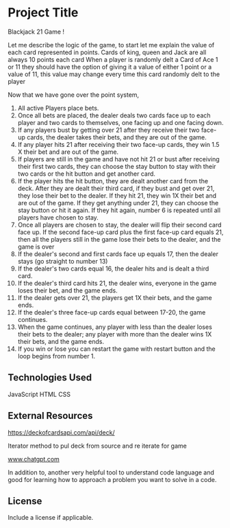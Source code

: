 # Project Title
Blackjack 21 Game !


Let me describe the logic of the game, to start let me explain the value of each card represented in points.
Cards of king, queen and Jack are all always  10 points each card
When a player is randomly delt a Card of Ace 1 or 11 they should have the option of giving it a value of either 1 point or a value of 11, this value may change every time this card randomly delt to the player 


Now that we have gone over the point system, 

1.	All active Players place bets.
2.	Once all bets are placed, the dealer deals two cards face up to each player and two cards to themselves, one facing up and one facing down.
3.	If any players bust by getting over 21 after they receive their two face-up cards, the dealer takes their bets, and they are out of the game.
4.	If any player hits 21 after receiving their two face-up cards, they win 1.5 X their bet and are out of the game.
5.	If players are still in the game and have not hit 21 or bust after receiving their first two cards, they can choose the stay button to stay with their two cards or the hit button and get another card.
6.	If the player hits the hit button, they are dealt another card from the deck. After they are dealt their third card, if they bust and get over 21, they lose their bet to the dealer. If they hit 21, they win 1X their bet and are out of the game. If they get anything under 21, they can choose the stay button or hit it again. If they hit again, number 6 is repeated until all players have chosen to stay. 
7.	Once all players are chosen to stay, the dealer will flip their second card face up. If the second face-up card plus the first face-up card equals 21, then all the players still in the game lose their bets to the dealer, and the game is over
8.	If the dealer's second and first cards face up equals 17, then the dealer stays (go straight to number 13)
9.	If the dealer's two cards equal 16, the dealer hits and is dealt a third card. 
10.	If the dealer's third card hits 21, the dealer wins, everyone in the game loses their bet, and the game ends.
11.	 If the dealer gets over 21, the players get 1X their bets, and the game ends. 
12.	If the dealer's three face-up cards equal between 17-20, the game continues. 
13.	 When the game continues, any player with less than the dealer loses their bets to the dealer; any player with more than the dealer wins 1X their bets, and the game ends. 
14.	If you win or lose you can restart the game with restart button and the loop begins from number 1.




## Technologies Used

JavaScript
HTML
CSS

## External Resources 

https://deckofcardsapi.com/api/deck/



Iterator method to pul deck from source and re iterate  for game 


www.chatgpt.com

In addition to, another very helpful tool to understand code language and good for learning how to approach a problem you want to solve in a code. 


## License

Include a license if applicable.
